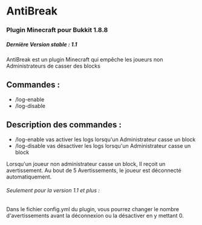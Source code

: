 # AntiBreak
### Plugin Minecraft pour Bukkit 1.8.8
##### Dernière Version stable : 1.1

AntiBreak est un plugin Minecraft qui empêche les joueurs non Administrateurs de casser des blocks

## Commandes :
* /log-enable 
* /log-disable

## Description des commandes :
* /log-enable vas activer les logs lorsqu'un Administrateur casse un block
* /log-disable vas désactiver les logs lorsqu'un Administrateur casse un block

Lorsqu'un joueur non administrateur casse un block, Il reçoit un avertissement.
Au bout de 5 Avertissements, le joueur est déconnecté automatiquement.

###### Seulement pour la version 1.1 et plus :
Dans le fichier config.yml du plugin, vous pourrez changer le nombre d'avertissements avant la déconnexion ou la désactiver en y mettant 0.
